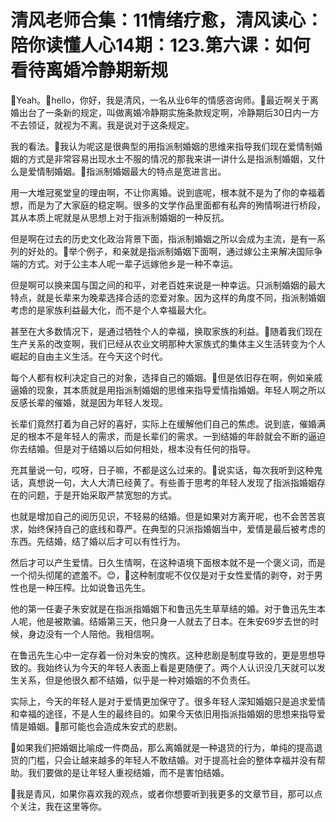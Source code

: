 # 清风老师合集：11情绪疗愈，清风读心：陪你读懂人心14期：123.第六课：如何看待离婚冷静期新规

🎼Yeah。🎼hello，你好，我是清风，一名从业6年的情感咨询师。🎼最近啊关于离婚出台了一条新的规定，叫做离婚冷静期实施条款规定啊，冷静期后30日内一方不去领证，就视为不离。我是说对于这条规定。

我的看法。🎼我认为呢这是很典型的用指派制婚姻的思维来指导我们现在爱情制婚姻的方式是非常容易出现水土不服的情况的那我来讲一讲什么是指派制婚姻，又什么是爱情制婚姻。🎼指派制婚姻最大的特点是宽进言出。

用一大堆冠冕堂皇的理由啊，不让你离婚。说到底呢，根本就不是为了你的幸福着想，而是为了大家庭的稳定啊。很多的文学作品里面都有私奔的殉情啊进行桥段，其从本质上呢就是从思想上对于指派制婚姻的一种反抗。

但是啊在过去的历史文化政治背景下面，指派制婚姻之所以会成为主流，是有一系列的好处的。🎼举个例子，和亲就是指派制婚姻下面啊，通过嫁公主来解决国际争端的方式。对于公主本人呢一辈子远嫁他乡是一种不幸运。

但是啊可以换来国与国之间的和平，对老百姓来说是一种幸运。只派制婚姻的最大特点，就是长辈来为晚辈选择合适的恋爱对象。因为这样的角度不同，指派制婚姻考虑的是家族利益最大化，而不是个人幸福最大化。

甚至在大多数情况下，是通过牺牲个人的幸福，换取家族的利益。🎼随着我们现在生产关系的改变啊，我们已经从农业文明那种大家族式的集体主义生活转变为个人崛起的自由主义生活。在今天这个时代。

每个人都有权利决定自己的对象，选择自己的婚姻。🎼但是依旧存在啊，例如亲戚逼婚的现象，其本质就是用指派制婚姻的思维来指导爱情指婚姻。年轻人啊之所以反感长辈的催婚，就是因为年轻人发现。

长辈们竟然打着为自己好的喜好，实际上在缓解他们自己的焦虑。说到底，催婚满足的根本不是年轻人的需求，而是长辈们的需求。一到结婚的年龄就会不断的逼迫你去结婚。但是对于结婚以后如何相处，根本没有任何的指导。

充其量说一句，哎呀，日子嘛，不都是这么过来的。🎼说实话，每次我听到这种鬼话，真想说一句，大人大清已经黄了。有些善于思考的年轻人发现了指派指婚姻存在的问题，于是开始采取严禁宽恕的方式。

也就是增加自己的阅历见识，不轻易的结婚。但是如果对方离开呢，也不会苦苦哀求，始终保持自己的底线和尊严。在典型的只派指婚姻当中，爱情是最后被考虑的东西。先结婚，结了婚以后才可以有性行为。

然后才可以产生爱情。日久生情啊，在这种语境下面根本就不是一个褒义词，而是一个彻头彻尾的遮羞不。😊，🎼这种制度呢不仅仅是对于女性爱情的剥夺，对于男性也是一种压榨。比如说鲁迅先生。

他的第一任妻子朱安就是在指派指婚姻下和鲁迅先生草草结的婚。对于鲁迅先生本人呢，他是被欺骗。结婚第三天，他只身一人就去了日本。在朱安69岁去世的时候，身边没有一个人陪他。我相信啊。

在鲁迅先生心中一定存着一份对朱安的愧疚。这种悲剧是制度导致的，更是思想导致的。我始终认为今天的年轻人表面上看是更随便了。两个人认识没几天就可以发生关系，但是他很久都不结婚，似乎是一种对婚姻的不负责任。

实际上，今天的年轻人是对于爱情更加保守了。很多年轻人深知婚姻只是追求爱情和幸福的途径，不是人生的最终目的。如果今天依旧用指派指婚姻的思想来指导爱情是婚姻。🎼那可能也会造成朱安式的悲剧。

🎼如果我们把婚姻比喻成一件商品，那么离婚就是一种退货的行为，单纯的提高退货的门槛，只会让越来越多的年轻人不敢结婚。对于提高社会的整体幸福并没有帮助。我们要做的是让年轻人重视结婚，而不是害怕结婚。

🎼我是青风，如果你喜欢我的观点，或者你想要听到我更多的文章节目，那可以点个关注，我在这里等你。